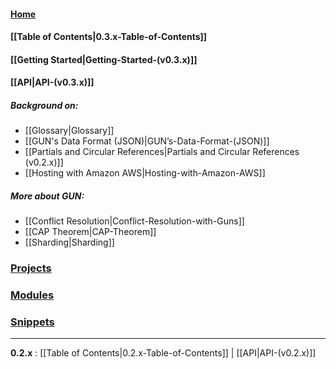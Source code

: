 #### [Home](https://github.com/amark/gun/wiki)

#### [[Table of Contents|0.3.x-Table-of-Contents]]
#### [[Getting Started|Getting-Started-(v0.3.x)]]
#### **[[API|API-(v0.3.x)]]**

##### Background on:
  - [[Glossary|Glossary]]
  - [[GUN's Data Format (JSON)|GUN’s-Data-Format-(JSON)]]
  - [[Partials and Circular References|Partials and Circular References (v0.2.x)]]
  - [[Hosting with Amazon AWS|Hosting-with-Amazon-AWS]]

##### More about GUN: 
  - [[Conflict Resolution|Conflict-Resolution-with-Guns]]
  - [[CAP Theorem|CAP-Theorem]]
  - [[Sharding|Sharding]]

### [Projects](Projects)
### [Modules](Modules)
### [Snippets](Snippets-(v0.3.x))

---

**0.2.x** : [[Table of Contents|0.2.x-Table-of-Contents]] | [[API|API-(v0.2.x)]]
